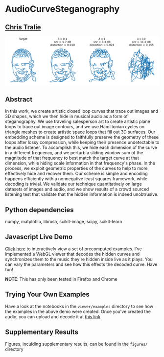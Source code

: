 # AudioCurveSteganography

## <a href = "https://www.ctralie.com">Chris Tralie</a>

<img src = "figures/LambdaEffect.svg">

## Abstract
  In this work, we create artistic closed loop curves that trace out images and 3D shapes, which we then hide in musical audio as a form of steganography.  We use traveling salesperson art to create artistic plane loops to trace out image contours, and we use Hamiltonian cycles on triangle meshes to create artistic space loops that fill out 3D surfaces. Our embedding scheme is designed to faithfully preserve the geometry of these loops after lossy compression, while keeping their presence undetectable to the audio listener. To accomplish this, we hide each dimension of the curve in a different frequency, and we perturb a sliding window sum of the magnitude of that frequency to best match the target curve at that dimension, while hiding scale information in that frequency's phase.  In the process, we exploit geometric properties of the curves to help to more effectively hide and recover them.  Our scheme is simple and encoding happens efficiently with a nonnegative least squares framework, while decoding is trivial.  We validate our technique quantitatively on large datasets of images and audio, and we show results of a crowd sourced listening test that validate that the hidden information is indeed unobtrusive.
  
## Python dependencies
numpy, matplotlib, librosa, scikit-image, scipy, scikit-learn
  
## Javascript Live Demo

<a href = "https://ctralie.github.io/AudioCurveSteganography/viewer/examples/">Click here</a> to interactively view a set of precomputed examples.  I've implemented a WebGL viewer that decodes the hidden curves and synchronizes them to the music they're hidden inside live as it plays.  You can vary the parameters and see how this effects the decoded curve.  Have fun!

<b>NOTE</b>: This has only been tested in Firefox and Chrome

## Trying Your Own Examples

Have a look at the notebooks in the <code>viewer/examples</code> directory to see how the examples in the above demo were created.  Once you've created the audio, you can upload and decode it at <a href = "https://ctralie.github.io/AudioCurveSteganography/viewer/viewer.html">this link</a>

## Supplementary Results

Figures, inculding supplementary results, can be found in the <code>figures/</code> directory
